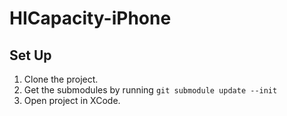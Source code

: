 HICapacity-iPhone
=================

Set Up
------
1. Clone the project.
2. Get the submodules by running 
````git submodule update --init````
3. Open project in XCode.